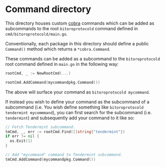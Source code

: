 # Command directory

This directory houses custom [cobra](https://github.com/spf13/cobra) commands which can be added as subcommands to the root `bitoroprotocold` command defined in `cmd/bitoroprotocold/main.go`.

Conventionally, each package in this directory should define a public `Command()` method which returns a `*cobra.Command`.

These commands can be added as a subcommand to the `bitoroprotocold` root command defined in `main.go` in the following way:

```go
rootCmd, _ := NewRootCmd(...)

rootCmd.AddCommand(mycommandpkg.Command())
```

The above will surface your command as `bitoroprotocold mycommand`.

If instead you wish to define your command as the subcommand of a subcommand (i.e. You wish define something like `bitoroprotocold tendermint mycommmand`), you can first search for the subcommand (i.e. `tendermint`) and subsequently add your command to it like so:

```go
// Fetch Tendermint subcommand.
tmCmd, _, err := rootCmd.Find([]string{"tendermint"})
if err != nil {
  os.Exit(1)
}

// Add "mycommand" command to Tendermint subcommand.
tmCmd.AddCommand(mycommandpkg.Command())
```
